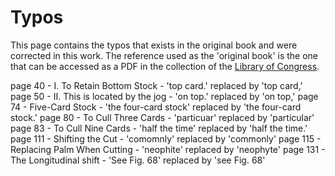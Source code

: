 # Typos

This page contains the typos that exists in the original book and were corrected in this work.
The reference used as the 'original book' is the one that can be accessed as a PDF in the collection of the [Library of Congress](https://www.loc.gov/item/34011788/).

page 40 - I. To Retain Bottom Stock - 'top card.' replaced by 'top card,'
page 50 - II. This is located by the jog - 'on top.' replaced by 'on top,'
page 74 - Five-Card Stock - 'the four-card stock' replaced by 'the four-card stock.'
page 80 - To Cull Three Cards - 'particuar' replaced by 'particular'
page 83 - To Cull Nine Cards - 'half the time' replaced by 'half the time.'
page 111 - Shifting the Cut - 'comomnly' replaced by 'commonly'
page 115 - Replacing Palm When Cutting - 'neophite' replaced by 'neophyte'
page 131 - The Longitudinal shift - 'See Fig. 68' replaced by 'see Fig. 68'
